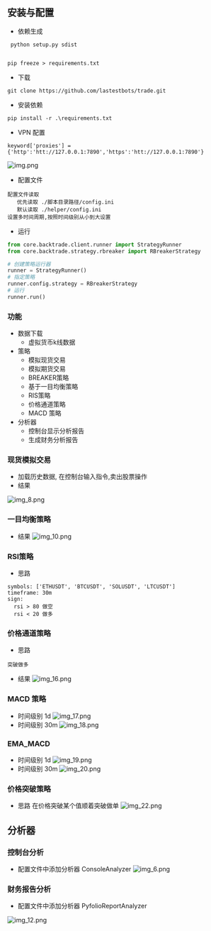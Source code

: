 ## 安装与配置

- 依赖生成

```
 python setup.py sdist
 
```

```
pip freeze > requirements.txt
```

- 下载

```
git clone https://github.com/lastestbots/trade.git
```

- 安装依赖

```
pip install -r .\requirements.txt
```

- VPN 配置

``` 
keyword['proxies'] = {'http':'htt://127.0.0.1:7890','https':'htt://127.0.0.1:7890'}
```

![img.png](img.png)

- 配置文件

```
配置文件读取
   优先读取 ./脚本目录路径/config.ini 
   默认读取 ./helper/config.ini  
设置多时间周期,按照时间级别从小到大设置
```

- 运行

```python
from core.backtrade.client.runner import StrategyRunner
from core.backtrade.strategy.rbreaker import RBreakerStrategy

# 创建策略运行器
runner = StrategyRunner()
# 指定策略
runner.config.strategy = RBreakerStrategy
# 运行
runner.run()
```

### 功能

- 数据下载
    - 虚拟货币k线数据
- 策略
    - 模拟现货交易
    - 模拟期货交易
    - BREAKER策略
    - 基于一目均衡策略
    - RIS策略
    - 价格通道策略
    - MACD 策略
- 分析器
    - 控制台显示分析报告
    - 生成财务分析报告

### 现货模拟交易

- 加载历史数据, 在控制台输入指令,卖出股票操作
- 结果

![img_8.png](img_8.png)

### 一目均衡策略

- 结果
  ![img_10.png](img_10.png)

### RSI策略

- 思路

```
symbols: ['ETHUSDT', 'BTCUSDT', 'SOLUSDT', 'LTCUSDT']
timeframe: 30m
sign: 
  rsi > 80 做空
  rsi < 20 做多

```

### 价格通道策略

- 思路

```
突破做多
```

- 结果
  ![img_16.png](img_16.png)

### MACD 策略

- 时间级别 1d
  ![img_17.png](img_17.png)
- 时间级别 30m
  ![img_18.png](img_18.png)

### EMA_MACD

- 时间级别 1d
  ![img_19.png](img_19.png)
- 时间级别 30m
  ![img_20.png](img_20.png)

### 价格突破策略

- 思路
  在价格突破某个值顺着突破做单
  ![img_22.png](img_22.png)

## 分析器

### 控制台分析

- 配置文件中添加分析器 ConsoleAnalyzer
  ![img_6.png](img_6.png)

### 财务报告分析

- 配置文件中添加分析器 PyfolioReportAnalyzer

![img_12.png](img_12.png)